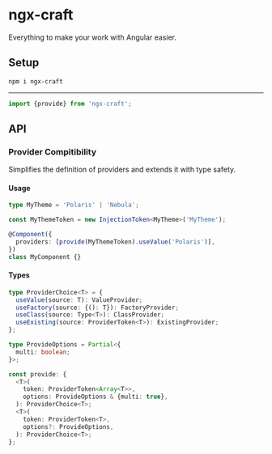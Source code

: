 # ngx-craft

Everything to make your work with Angular easier.

## Setup

```sh
npm i ngx-craft
```

---

```ts
import {provide} from 'ngx-craft';
```

## API

### Provider Compitibility

Simplifies the definition of providers and extends it with type safety.

#### Usage

<!-- prettier-ignore -->
```ts
type MyTheme = 'Polaris' | 'Nebula';

const MyThemeToken = new InjectionToken<MyTheme>('MyTheme');

@Component({
  providers: [provide(MyThemeToken).useValue('Polaris')],
})
class MyComponent {}
```

#### Types

<!-- prettier-ignore -->
```ts
type ProviderChoice<T> = {
  useValue(source: T): ValueProvider;
  useFactory(source: {(): T}): FactoryProvider;
  useClass(source: Type<T>): ClassProvider;
  useExisting(source: ProviderToken<T>): ExistingProvider;
};

type ProvideOptions = Partial<{
  multi: boolean;
}>;

const provide: {
  <T>(
    token: ProviderToken<Array<T>>,
    options: ProvideOptions & {multi: true},
  ): ProviderChoice<T>;
  <T>(
    token: ProviderToken<T>,
    options?: ProvideOptions,
  ): ProviderChoice<T>;
};
```
